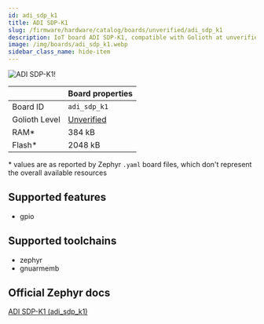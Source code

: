 ```yaml
---
id: adi_sdp_k1
title: ADI SDP-K1
slug: /firmware/hardware/catalog/boards/unverified/adi_sdp_k1
description: IoT board ADI SDP-K1, compatible with Golioth at unverified level.
image: /img/boards/adi_sdp_k1.webp
sidebar_class_name: hide-item
---
```


[//]: # (This is an auto-generated file, do not edit! Changes to it will be lost upon re-generation)

![ADI SDP-K1!](/img/boards/adi_sdp_k1.webp "ADI SDP-K1")

|                | Board properties     |
| -------------  | -------------------- |
| Board ID       | `adi_sdp_k1` |
| Golioth Level  | [Unverified](/firmware/hardware#unverified-boards) |
| RAM*           | 384 kB |
| Flash*         | 2048 kB |

\* values are as reported by Zephyr `.yaml` board files, which don't represent the overall available resources



## Supported features

* gpio

## Supported toolchains

* zephyr
* gnuarmemb

## Official Zephyr docs

[ADI SDP-K1 (adi_sdp_k1)](https://docs.zephyrproject.org/latest/boards/adi/sdp_k1/doc/index.html)
